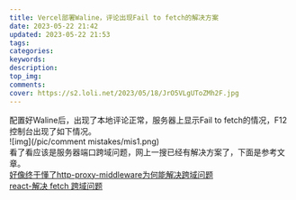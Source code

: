 ```yaml
---
title: Vercel部署Waline，评论出现Fail to fetch的解决方案
date: 2023-05-22 21:42
updated: 2023-05-22 21:53
tags:
categories:
keywords:
description:
top_img:
comments:
cover: https://s2.loli.net/2023/05/18/JrO5VLgUToZMh2F.jpg
---
```

配置好Waline后，出现了本地评论正常，服务器上显示Fail to fetch的情况，F12控制台出现了如下情况。<br/>
![img](/pic/comment mistakes/mis1.png)<br/>
看了看应该是服务器端口跨域问题，网上一搜已经有解决方案了，下面是参考文章。<br/>
[好像终于懂了http-proxy-middleware为何能解决跨域问题](https://juejin.cn/post/6993644913900388359)<br/>
[react-解决 fetch 跨域问题](https://blog.csdn.net/qq_41956139/article/details/106564357)<br/>